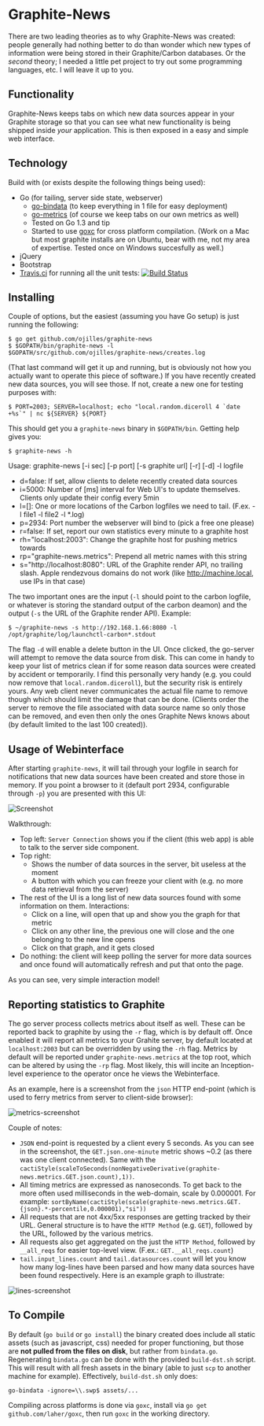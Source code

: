Graphite-News
=============

There are two leading theories as to why Graphite-News was created: people
generally had nothing better to do than wonder which new types of information
were being stored in their Graphite/Carbon databases. Or the *second* theory; I
needed a little pet project to try out some programming languages, etc. I will
leave it up to you.

Functionality
-------------
Graphite-News keeps tabs on which new data sources appear in your Graphite
storage so that you can see what new functionality is being shipped inside
*your* application. This is then exposed in a easy and simple web interface.

Technology
----------
Build with (or exists despite the following things being used):
 * Go (for tailing, server side state, webserver)
    * [go-bindata](https://github.com/jteeuwen/go-bindata) (to keep 
      everything in 1 file for easy deployment)
    * [go-metrics](https://github.com/rcrowley/go-metrics) (of course 
      we keep tabs on our own metrics as well)
    * Tested on Go 1.3 and tip
    * Started to use [goxc](https://github.com/laher/goxc/) for cross platform
      compilation. (Work on a Mac but most graphite installs are on Ubuntu,
      bear with me, not my area of expertise. Tested once on Windows succesfully as well.)
 * jQuery
 * Bootstrap
 * [Travis.ci](https://travis-ci.org/ojilles/graphite-news) for running all the unit tests: [![Build Status](https://travis-ci.org/ojilles/graphite-news.svg?branch=master)](https://travis-ci.org/ojilles/graphite-news)

Installing
----------
Couple of options, but the easiest (assuming you have Go setup) is just running
the following:

    $ go get github.com/ojilles/graphite-news
    $ $GOPATH/bin/graphite-news -l $GOPATH/src/github.com/ojilles/graphite-news/creates.log

(That last command will get it up and running, but is obviously not how you
actually want to operate this piece of software.) If you have recently created new data sources, you will see those. If not, create a new one for testing purposes with:

    $ PORT=2003; SERVER=localhost; echo "local.random.diceroll 4 `date +%s`" | nc ${SERVER} ${PORT}

This should get you a `graphite-news` binary in `$GOPATH/bin`. Getting help gives you:

    $ graphite-news -h

Usage: graphite-news [-i sec] [-p port] [-s graphite url] [-r] [-d] -l logfile

  * d=false: If set, allow clients to delete recently created data sources
  * i=5000: Number of [ms] interval for Web UI's to update themselves. Clients only update their config every 5min
  * l=[]: One or more locations of the Carbon logfiles we need to tail. (F.ex. -l file1 -l file2 -l *.log)
  * p=2934: Port number the webserver will bind to (pick a free one please)
  * r=false: If set, report our own statistics every minute to a graphite host
  * rh="localhost:2003": Change the graphite host for pushing metrics towards
  * rp="graphite-news.metrics": Prepend all metric names with this string
  * s="http://localhost:8080": URL of the Graphite render API, no trailing slash. Apple rendezvous domains do not work (like http://machine.local, use IPs in that case)

The two important ones are the input (`-l` should point to the carbon logfile,
or whatever is storing the standard output of the carbon deamon) and the output
(`-s` the URL of the Graphite render API). Example:

    $ ~/graphite-news -s http://192.168.1.66:8080 -l /opt/graphite/log/launchctl-carbon*.stdout

The flag `-d` will enable a delete button in the UI. Once clicked, the
go-server will attempt to remove the data source from disk. This can come in
handy to keep your list of metrics clean if for some reason data sources were
created by accident or temporarily. I find this personally very handy (e.g. you
could now remove that `local.random.diceroll`), but the security risk is
entirely yours. Any web client never communicates the actual file name to
remove though which should limit the damage that can be done.  (Clients order
the server to remove the file associated with data source name so only those
can be removed, and even then only the ones Graphite News knows about (by
default limited to the last 100 created)).

Usage of Webinterface
---------------------
After starting `graphite-news`, it will tail through your logfile in search for
notifications that new data sources have been created and store those in
memory. If you point a browser to it (default port 2934, configurable through
`-p`) you are presented with this UI:

![Screenshot](https://raw.githubusercontent.com/ojilles/graphite-news/master/docs/images/screenshot-1.png)

Walkthrough:

 * Top left: `Server Connection` shows you if the client (this web app) is able
   to talk to the server side component.
 * Top right:
   * Shows the number of data sources in the server, bit useless at the moment
   * A button with which you can freeze your client with (e.g. no more data
     retrieval from the server)
 * The rest of the UI is a long list of new data sources found with some
   information on them. Interactions:
   * Click on a line, will open that up and show you the graph for that metric
   * Click on any other line, the previous one will close and the one belonging
     to the new line opens
   * Click on that graph, and it gets closed
 * Do nothing: the client will keep polling the server for more data sources
   and once found will automatically refresh and put that onto the page.

As you can see, very simple interaction model!

Reporting statistics to Graphite
--------------------------------
The go server process collects metrics about itself as well. These can be
reported back to graphite by using the `-r` flag, which is by default off. Once
enabled it will report all metrics to your Grahite server, by default located
at `localhost:2003` but can be overridden by using the `-rh` flag. Metrics by
default will be reported under `graphite-news.metrics` at the top root, which
can be altered by using the `-rp` flag. Most likely, this will incite an
Inception-level experience to the operator once he views the Webinterface.

As an example, here is a screenshot from the `json` HTTP end-point (which is
used to ferry metrics from server to client-side browser):

![metrics-screenshot](https://raw.githubusercontent.com/ojilles/graphite-news/master/docs/images/metrics-screenshot.png)

Couple of notes:

 * `JSON` end-point is requested by a client every 5 seconds. As you can see in
   the screenshot, the `GET.json.one-minute` metric shows ~0.2 (as there was
   one client connected). Same with the
`cactiStyle(scaleToSeconds(nonNegativeDerivative(graphite-news.metrics.GET.json.count),1))`.
 * All timing metrics are expressed as nanoseconds. To get back to the more
   often used milliseconds in the web-domain, scale by 0.000001. For example:
   `sortByName(cactiStyle(scale(graphite-news.metrics.GET.{json}.*-percentile,0.000001),"si"))`
 * All requests that are not 4xx/5xx responses are getting tracked by their
   URL. General structure is to have the `HTTP Method` (e.g. `GET`), followed
   by the URL, followed by the various metrics.
 * All requests also get aggregated on the just the `HTTP Method`, followed by
   `__all_reqs` for easier top-level view. (F.ex.: `GET.__all_reqs.count`)
 * `tail.input_lines.count` and `tail.datasources.count` will let you know how
   many log-lines have been parsed and how many data sources have been found
   respectively. Here is an example graph to illustrate:

![lines-screenshot](https://raw.githubusercontent.com/ojilles/graphite-news/master/docs/images/lines-screenshot.png)


To Compile
-----------
By default (`go build` or `go install`) the binary created does include all
static assets (such as javascript, css) needed for proper functioning, but
those are **not pulled from the files on disk**, but rather from `bindata.go`.
Regenerating `bindata.go` can be done with the provided `build-dst.sh` script.
This will result with all fresh assets in the binary (able to just `scp` to
another machine for example).  Effectively, `build-dst.sh` only does:

`go-bindata -ignore=\\.swp$ assets/...`

Compiling across platforms is done via `goxc`, install via `go get
github.com/laher/goxc`, then run `goxc` in the working directory.
